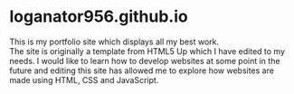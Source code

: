 # loganator956.github.io
This is my portfolio site which displays all my best work.  
The site is originally a template from HTML5 Up which I have edited to my needs. I would like to learn how to develop websites at some point in the future and editing this site has allowed me to explore how websites are made using HTML, CSS and JavaScript. 
